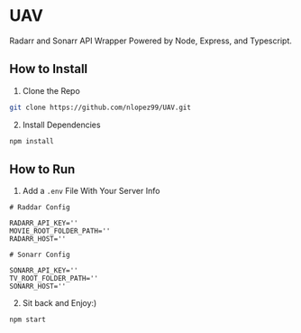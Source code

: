# UAV

Radarr and Sonarr API Wrapper Powered by Node, Express, and Typescript. 


## How to Install

1. Clone the Repo
```bash
git clone https://github.com/nlopez99/UAV.git
```

2. Install Dependencies
```bash
npm install
```

## How to Run
1. Add a `.env` File With Your Server Info
```text
# Raddar Config

RADARR_API_KEY=''
MOVIE_ROOT_FOLDER_PATH=''
RADARR_HOST=''

# Sonarr Config

SONARR_API_KEY=''
TV_ROOT_FOLDER_PATH=''
SONARR_HOST=''
```

2. Sit back and Enjoy:)
```bash
npm start
```